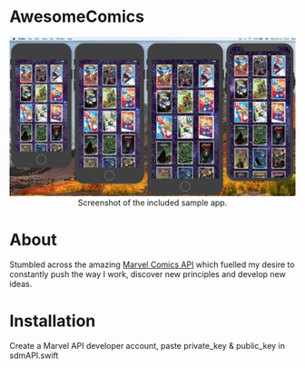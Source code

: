 # AwesomeComics

<p align="center">
  <img src="https://github.com/PJCSpencer/AwesomeComics/blob/master/thumbnail.png" alt="JSONSceneKit Sample App"/>Screenshot of the included sample app.
</p>

# About
Stumbled across the amazing <a href="https://developer.marvel.com" target="_blank">Marvel Comics API</a> which fuelled my desire to constantly push the way I work, discover new principles and develop new ideas.

# Installation
Create a Marvel API developer account, paste private_key & public_key in sdmAPI.swift
